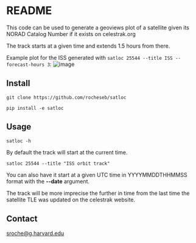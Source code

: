 # README

This code can be used to generate a geoviews plot of a satellite given its NORAD Catalog Number if it exists on celestrak.org 

The track starts at a given time and extends 1.5 hours from there.

Example plot for the ISS generated with `satloc 25544 --title ISS --forecast-hours 3`:
![image](https://github.com/rocheseb/satloc/assets/22297924/72df3935-078e-4027-9adf-e3fd7b74a12c)


## Install

`git clone https://github.com/rocheseb/satloc`

`pip install -e satloc`

## Usage

`satloc -h`

By default the track will start at the current time.

`satloc 25544 --title "ISS orbit track"`

You can also have it start at a given UTC time in YYYYMMDDTHHMMSS format with the **--date** argument.

The track will be more imprecise the further in time from the last time the satellite TLE was updated on the celestrak website.


## Contact

sroche@g.harvard.edu
